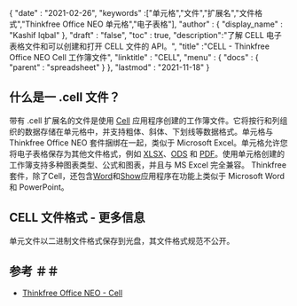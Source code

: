 {
  "date" : "2021-02-26",
  "keywords" :["单元格","文件","扩展名","文件格式","Thinkfree Office NEO 单元格","电子表格"],
  "author" : {
    "display_name" : "Kashif Iqbal"
},
  "draft" : "false",
  "toc" : true,
  "description":"了解 CELL 电子表格文件和可以创建和打开 CELL 文件的 API。",
  "title" :"CELL - Thinkfree Office NEO Cell 工作簿文件",
  "linktitle" : "CELL",
  "menu" : {
    "docs" : {
      "parent" : "spreadsheet"
}
},
  "lastmod" : "2021-11-18"
}

## 什么是一 .cell 文件？

带有 .cell 扩展名的文件是使用 [Cell](https://office.hancom.com/) 应用程序创建的工作簿文件。它将按行和列组织的数据存储在单元格中，并支持粗体、斜体、下划线等数据格式。单元格与 Thinkfree Office NEO 套件捆绑在一起，类似于 Microsoft Excel。单元格允许您将电子表格保存为其他文件格式，例如 [XLSX](/zh/spreadsheet/xlsx/)、[ODS](/zh/spreadsheet/ods/) 和 [PDF](/zh/pdf/)。使用单元格创建的工作簿支持多种图表类型、公式和图表，并且与 MS Excel 完全兼容。 Thinkfree套件，除了Cell，还包含[Word](https://office.hancom.com/office2020/word/)和[Show](https://office.hancom.com/office2020/show/)应用程序在功能上类似于 Microsoft Word 和 PowerPoint。

## CELL 文件格式 - 更多信息

单元文件以二进制文件格式保存到光盘，其文件格式规范不公开。

## 参考 ＃＃

* [Thinkfree Office NEO - Cell](https://office.hancom.com/)

